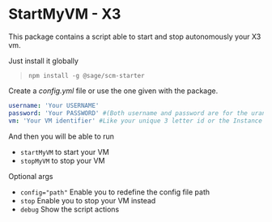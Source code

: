 # StartMyVM - X3

This package contains a script able to start and stop autonomously your X3 vm.

Just install it globally
> `npm install -g @sage/scm-starter`

Create a _config.yml_ file or use the one given with the package.

```YAML
username: 'Your USERNAME'
password: 'Your PASSWORD' #(Both username and password are for the uranus2 server)
vm: 'Your VM identifier' #Like your unique 3 letter id or the Instance name (upper case)
```

And then you will be able to run

- `startMyVM` to start your VM
- `stopMyVM` to stop your VM

Optional args

- `config="path"` Enable you to redefine the config file path
- `stop` Enable you to stop your VM instead
- `debug` Show the script actions
